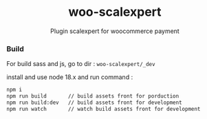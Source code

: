 <h1 align="center">woo-scalexpert</h1>
<p align="center">Plugin scalexpert for woocommerce payment</p>
<h3>Build</h3>

For build sass and js, go to dir : `woo-scalexpert/_dev`

install and use node 18.x
and run command : 
```bash
npm i
npm run build       // build assets front for porduction
npm run build:dev   // build assets front for development
npm run watch       // watch build assets front for development
```
